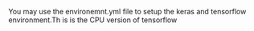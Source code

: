 You may use the environemnt.yml file to setup the keras and tensorflow environment.Th is is the CPU version of tensorflow
